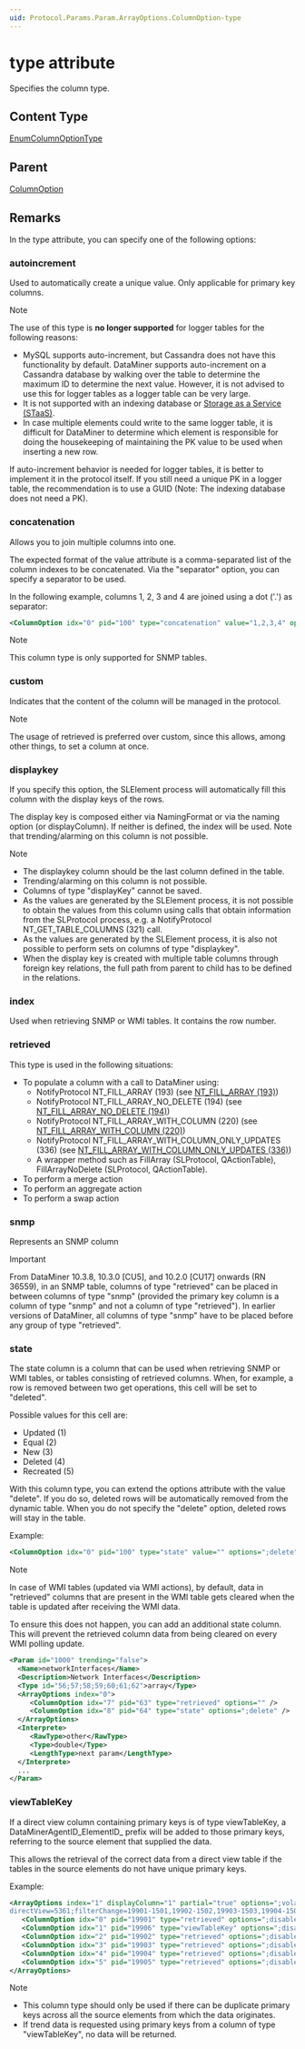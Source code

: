 ```yaml
---
uid: Protocol.Params.Param.ArrayOptions.ColumnOption-type
---
```


# type attribute

Specifies the column type.

## Content Type

[EnumColumnOptionType](xref:Protocol-EnumColumnOptionType)

## Parent

[ColumnOption](xref:Protocol.Params.Param.ArrayOptions.ColumnOption)

## Remarks

In the type attribute, you can specify one of the following options:

### autoincrement

Used to automatically create a unique value. Only applicable for primary key columns.

> [!NOTE]
> The use of this type is **no longer supported** for logger tables for the following reasons:
>
> - MySQL supports auto-increment, but Cassandra does not have this functionality by default. DataMiner supports auto-increment on a Cassandra database by walking over the table to determine the maximum ID to determine the next value. However, it is not advised to use this for logger tables as a logger table can be very large.
> - It is not supported with an indexing database or [Storage as a Service (STaaS)](xref:STaaS).
> - In case multiple elements could write to the same logger table, it is difficult for DataMiner to determine which element is responsible for doing the housekeeping of maintaining the PK value to be used when inserting a new row.
>
> If auto-increment behavior is needed for logger tables, it is better to implement it in the protocol itself. If you still need a unique PK in a logger table, the recommendation is to use a GUID (Note: The indexing database does not need a PK).

### concatenation

Allows you to join multiple columns into one.

The expected format of the value attribute is a comma-separated list of the column indexes to be concatenated. Via the "separator" option, you can specify a separator to be used.

In the following example, columns 1, 2, 3 and 4 are joined using a dot ('.') as separator:

```xml
<ColumnOption idx="0" pid="100" type="concatenation" value="1,2,3,4" options=";separator=."/>
```

> [!NOTE]
> This column type is only supported for SNMP tables.

### custom

Indicates that the content of the column will be managed in the protocol.

> [!NOTE]
> The usage of retrieved is preferred over custom, since this allows, among other things, to set a column at once.

### displaykey

<!-- RN 6343 -->

If you specify this option, the SLElement process will automatically fill this column with the display keys of the rows.

The display key is composed either via NamingFormat or via the naming option (or displayColumn). If neither is defined, the index will be used. Note that trending/alarming on this column is not possible.

> [!NOTE]
>
> - The displaykey column should be the last column defined in the table.
> - Trending/alarming on this column is not possible.
> - Columns of type "displayKey" cannot be saved.
> - As the values are generated by the SLElement process, it is not possible to obtain the values from this column using calls that obtain information from the SLProtocol process, e.g. a NotifyProtocol NT_GET_TABLE_COLUMNS (321) call.
> - As the values are generated by the SLElement process, it is also not possible to perform sets on columns of type "displaykey".
> - When the display key is created with multiple table columns through foreign key relations, the full path from parent to child has to be defined in the relations.

### index

Used when retrieving SNMP or WMI tables. It contains the row number.

### retrieved

This type is used in the following situations:

- To populate a column with a call to DataMiner using:
  - NotifyProtocol NT_FILL_ARRAY (193) (see [NT_FILL_ARRAY (193)](xref:NT_FILL_ARRAY))
  - NotifyProtocol NT_FILL_ARRAY_NO_DELETE (194) (see [NT_FILL_ARRAY_NO_DELETE (194)](xref:NT_FILL_ARRAY_NO_DELETE))
  - NotifyProtocol NT_FILL_ARRAY_WITH_COLUMN (220) (see [NT_FILL_ARRAY_WITH_COLUMN (220)](xref:NT_FILL_ARRAY_WITH_COLUMN))
  - NotifyProtocol NT_FILL_ARRAY_WITH_COLUMN_ONLY_UPDATES (336) (see [NT_FILL_ARRAY_WITH_COLUMN_ONLY_UPDATES (336)](xref:NT_FILL_ARRAY_WITH_COLUMN_ONLY_UPDATES))
  - A wrapper method such as FillArray (SLProtocol, QActionTable), FillArrayNoDelete (SLProtocol, QActionTable).
- To perform a merge action
- To perform an aggregate action
- To perform a swap action

### snmp

Represents an SNMP column

> [!IMPORTANT]
> From DataMiner 10.3.8, 10.3.0 [CU5], and 10.2.0 [CU17] onwards (RN 36559), in an SNMP table, columns of type "retrieved" can be placed in between columns of type "snmp" (provided the primary key column is a column of type "snmp" and not a column of type "retrieved"). In earlier versions of DataMiner, all columns of type "snmp" have to be placed before any group of type "retrieved".

### state

The state column is a column that can be used when retrieving SNMP or WMI tables, or tables consisting of retrieved columns. When, for example, a row is removed between two get operations, this cell will be set to "deleted".

Possible values for this cell are:

- Updated (1)
- Equal (2)
- New (3)
- Deleted (4)
- Recreated (5)

With this column type, you can extend the options attribute with the value "delete". If you do so, deleted rows will be automatically removed from the dynamic table. When you do not specify the "delete" option, deleted rows will stay in the table.

Example:

```xml
<ColumnOption idx="0" pid="100" type="state" value="" options=";delete"/>
```

> [!NOTE]
> In case of WMI tables (updated via WMI actions), by default, data in "retrieved" columns that are present in the WMI table gets cleared when the table is updated after receiving the WMI data.
>
> To ensure this does not happen, you can add an additional state column. This will prevent the retrieved column data from being cleared on every WMI polling update.
>
>   ```xml
>   <Param id="1000" trending="false">
>     <Name>networkInterfaces</Name>
>     <Description>Network Interfaces</Description>
>     <Type id="56;57;58;59;60;61;62">array</Type>
>     <ArrayOptions index="0">
>        <ColumnOption idx="7" pid="63" type="retrieved" options="" />
>        <ColumnOption idx="8" pid="64" type="state" options=";delete" />
>     </ArrayOptions>
>     <Interprete>
>        <RawType>other</RawType>
>        <Type>double</Type>
>        <LengthType>next param</LengthType>
>     </Interprete>
>     ...
> </Param>
>   ```

### viewTableKey

<!-- RN 13582 -->

If a direct view column containing primary keys is of type viewTableKey, a DataMinerAgentID_ElementID_ prefix will be added to those primary keys, referring to the source element that supplied the data.

This allows the retrieval of the correct data from a direct view table if the tables in the source elements do not have unique primary keys.

Example:

```xml
<ArrayOptions index="1" displayColumn="1" partial="true" options=";volatile;view=1500,remoteId;
directView=5361;filterChange=19901-1501,19902-1502,19903-1503,19904-1504,19905-1505">
   <ColumnOption idx="0" pid="19901" type="retrieved" options=";disableHeaderSum;disableHistogram;disableHeatmap"/>
   <ColumnOption idx="1" pid="19906" type="viewTableKey" options=";disableHeaderSum;disableHistogram;disableHeatmap"/>
   <ColumnOption idx="2" pid="19902" type="retrieved" options=";disableHeaderSum;disableHistogram;disableHeatmap"/>
   <ColumnOption idx="3" pid="19903" type="retrieved" options=";disableHeaderSum;disableHistogram;disableHeatmap"/>
   <ColumnOption idx="4" pid="19904" type="retrieved" options=";disableHeaderSum;disableHistogram;disableHeatmap"/>
   <ColumnOption idx="5" pid="19905" type="retrieved" options=";disableHeaderSum;disableHistogram;disableHeatmap"/>
</ArrayOptions>
```

> [!NOTE]
>
> - This column type should only be used if there can be duplicate primary keys across all the source elements from which the data originates.
> - If trend data is requested using primary keys from a column of type "viewTableKey", no data will be returned.
